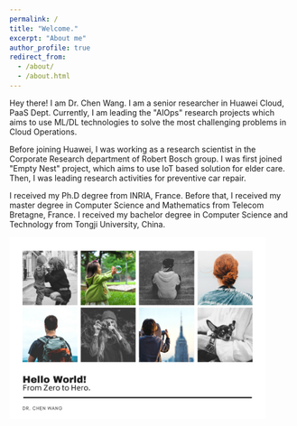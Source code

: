 ```yaml
---
permalink: /
title: "Welcome."
excerpt: "About me"
author_profile: true
redirect_from:
  - /about/
  - /about.html
---
```


Hey there! I am Dr. Chen Wang. I am a senior researcher in Huawei Cloud, PaaS Dept. Currently, I am leading the "AIOps" research projects which aims to use ML/DL technologies to solve the most challenging problems in Cloud Operations.

Before joining Huawei, I was working as a research scientist in the Corporate Research department of Robert Bosch group. I was first joined "Empty Nest" project, which aims to use IoT based solution for elder care. Then, I was leading research activities for preventive car repair.

I received my Ph.D degree from INRIA, France. Before that, I received my master degree in Computer Science and Mathematics from Telecom Bretagne, France. I received my bachelor degree in Computer Science and Technology from Tongji University, China.

<img src="images/front-page.png" width="90%">
